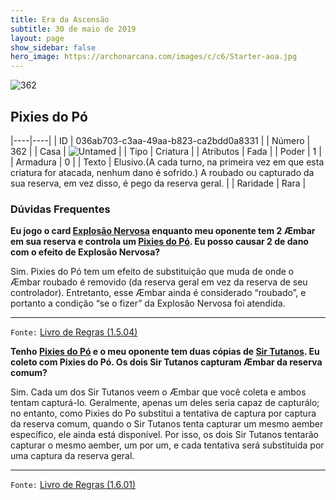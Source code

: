 ```yaml
---
title: Era da Ascensão
subtitle: 30 de maio de 2019
layout: page
show_sidebar: false
hero_image: https://archonarcana.com/images/c/c6/Starter-aoa.jpg
---
```


![362](https://cdn.keyforgegame.com/media/card_front/pt/435_362_45MX4XJ8HHC_pt.png)

## Pixies do Pó

|----|----|
| ID | 036ab703-c3aa-49aa-b823-ca2bdd0a8331 |
| Número | 362 |
| Casa | ![Untamed](https://archonarcana.com/images/thumb/b/bd/Untamed.png/22px-Untamed.png "Indomados") |
| Tipo | Criatura |
| Atributos | Fada |
| Poder | 1 |
| Armadura | 0 |
| Texto | Elusivo.(A cada turno, na primeira vez em que esta criatura for atacada, nenhum dano é sofrido.) A roubado ou capturado da sua reserva, em vez disso, é pego da reserva geral. |
| Raridade | Rara |

### Dúvidas Frequentes

**Eu jogo o card [Explosão Nervosa](/cota/276) enquanto meu
oponente tem 2 Æmbar em sua reserva e controla um [Pixies do Pó](/aoa/362). Eu posso causar 2 de dano com o efeito de
Explosão Nervosa?**

Sim. Pixies do Pó tem um efeito de substituição que muda de onde o
Æmbar roubado é removido (da reserva geral em vez da reserva de seu
controlador). Entretanto, esse Æmbar ainda é considerado “roubado”, e
portanto a condição “se o fizer” da Explosão Nervosa foi atendida.

<hr/>

`Fonte:` [Livro de Regras (1.5.04)](https://drive.google.com/open?id=14pM1J8ZR_4hZbGFZt-ArQdAGsHCPEQdE)

**Tenho [Pixies do Pó](/aoa/362) e o meu oponente tem duas cópias
de [Sir Tutanos](/aoa/223). Eu coleto com Pixies do Pó. Os dois Sir Tutanos
capturam Æmbar da reserva comum?**

Sim. Cada um dos Sir Tutanos veem o Æmbar que você coleta e ambos
tentam capturá-lo. Geralmente, apenas um deles seria capaz de capturálo; no entanto, como Pixies do Po substitui a tentativa de captura por
captura da reserva comum, quando o Sir Tutanos tenta capturar um
mesmo aember específico, ele ainda está disponível. Por isso, os dois Sir Tutanos
tentarão capturar o mesmo aember, um por um, e cada tentativa
será substituida por uma captura da reserva geral.

<hr/>

`Fonte:` [Livro de Regras (1.6.01)](https://drive.google.com/open?id=1YNhLKUC0xfriiMwFYpDu1Go3zPJw6gYo)
